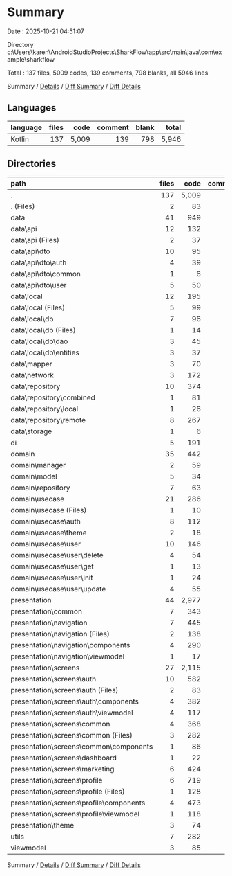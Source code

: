 # Summary

Date : 2025-10-21 04:51:07

Directory c:\\Users\\karen\\AndroidStudioProjects\\SharkFlow\\app\\src\\main\\java\\com\\example\\sharkflow

Total : 137 files,  5009 codes, 139 comments, 798 blanks, all 5946 lines

Summary / [Details](details.md) / [Diff Summary](diff.md) / [Diff Details](diff-details.md)

## Languages
| language | files | code | comment | blank | total |
| :--- | ---: | ---: | ---: | ---: | ---: |
| Kotlin | 137 | 5,009 | 139 | 798 | 5,946 |

## Directories
| path | files | code | comment | blank | total |
| :--- | ---: | ---: | ---: | ---: | ---: |
| . | 137 | 5,009 | 139 | 798 | 5,946 |
| . (Files) | 2 | 83 | 0 | 13 | 96 |
| data | 41 | 949 | 2 | 229 | 1,180 |
| data\\api | 12 | 132 | 0 | 52 | 184 |
| data\\api (Files) | 2 | 37 | 0 | 16 | 53 |
| data\\api\\dto | 10 | 95 | 0 | 36 | 131 |
| data\\api\\dto\\auth | 4 | 39 | 0 | 14 | 53 |
| data\\api\\dto\\common | 1 | 6 | 0 | 2 | 8 |
| data\\api\\dto\\user | 5 | 50 | 0 | 20 | 70 |
| data\\local | 12 | 195 | 1 | 55 | 251 |
| data\\local (Files) | 5 | 99 | 1 | 25 | 125 |
| data\\local\\db | 7 | 96 | 0 | 30 | 126 |
| data\\local\\db (Files) | 1 | 14 | 0 | 3 | 17 |
| data\\local\\db\\dao | 3 | 45 | 0 | 18 | 63 |
| data\\local\\db\\entities | 3 | 37 | 0 | 9 | 46 |
| data\\mapper | 3 | 70 | 0 | 13 | 83 |
| data\\network | 3 | 172 | 0 | 32 | 204 |
| data\\repository | 10 | 374 | 1 | 75 | 450 |
| data\\repository\\combined | 1 | 81 | 0 | 12 | 93 |
| data\\repository\\local | 1 | 26 | 0 | 6 | 32 |
| data\\repository\\remote | 8 | 267 | 1 | 57 | 325 |
| data\\storage | 1 | 6 | 0 | 2 | 8 |
| di | 5 | 191 | 0 | 33 | 224 |
| domain | 35 | 442 | 0 | 99 | 541 |
| domain\\manager | 2 | 59 | 0 | 14 | 73 |
| domain\\model | 5 | 34 | 0 | 10 | 44 |
| domain\\repository | 7 | 63 | 0 | 20 | 83 |
| domain\\usecase | 21 | 286 | 0 | 55 | 341 |
| domain\\usecase (Files) | 1 | 10 | 0 | 2 | 12 |
| domain\\usecase\\auth | 8 | 112 | 0 | 21 | 133 |
| domain\\usecase\\theme | 2 | 18 | 0 | 4 | 22 |
| domain\\usecase\\user | 10 | 146 | 0 | 28 | 174 |
| domain\\usecase\\user\\delete | 4 | 54 | 0 | 12 | 66 |
| domain\\usecase\\user\\get | 1 | 13 | 0 | 2 | 15 |
| domain\\usecase\\user\\init | 1 | 24 | 0 | 2 | 26 |
| domain\\usecase\\user\\update | 4 | 55 | 0 | 12 | 67 |
| presentation | 44 | 2,977 | 136 | 346 | 3,459 |
| presentation\\common | 7 | 343 | 74 | 46 | 463 |
| presentation\\navigation | 7 | 445 | 4 | 47 | 496 |
| presentation\\navigation (Files) | 2 | 138 | 2 | 10 | 150 |
| presentation\\navigation\\components | 4 | 290 | 2 | 32 | 324 |
| presentation\\navigation\\viewmodel | 1 | 17 | 0 | 5 | 22 |
| presentation\\screens | 27 | 2,115 | 7 | 234 | 2,356 |
| presentation\\screens\\auth | 10 | 582 | 6 | 82 | 670 |
| presentation\\screens\\auth (Files) | 2 | 83 | 0 | 13 | 96 |
| presentation\\screens\\auth\\components | 4 | 382 | 0 | 49 | 431 |
| presentation\\screens\\auth\\viewmodel | 4 | 117 | 6 | 20 | 143 |
| presentation\\screens\\common | 4 | 368 | 1 | 38 | 407 |
| presentation\\screens\\common (Files) | 3 | 282 | 0 | 30 | 312 |
| presentation\\screens\\common\\components | 1 | 86 | 1 | 8 | 95 |
| presentation\\screens\\dashboard | 1 | 22 | 0 | 4 | 26 |
| presentation\\screens\\marketing | 6 | 424 | 0 | 41 | 465 |
| presentation\\screens\\profile | 6 | 719 | 0 | 69 | 788 |
| presentation\\screens\\profile (Files) | 1 | 128 | 0 | 17 | 145 |
| presentation\\screens\\profile\\components | 4 | 473 | 0 | 36 | 509 |
| presentation\\screens\\profile\\viewmodel | 1 | 118 | 0 | 16 | 134 |
| presentation\\theme | 3 | 74 | 51 | 19 | 144 |
| utils | 7 | 282 | 1 | 59 | 342 |
| viewmodel | 3 | 85 | 0 | 19 | 104 |

Summary / [Details](details.md) / [Diff Summary](diff.md) / [Diff Details](diff-details.md)